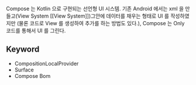 Compose 는 Kotlin 으로 구현되는 선언형 UI 시스템. 기존 Android 에서는 xml 을 만들고(View System [[View System]])그안에 데이터를 채우는 형태로 UI 를 작성하였지만 (물론 코드로 View 를 생성하여 추가를 하는 방법도 있다.), Compose 는 Only 코드를 통해서 UI 를 그린다. 

## Keyword
- CompositionLocalProvider
- Surface
- Compose Bom 